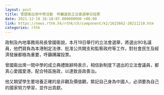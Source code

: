 ```yaml
---
layout: post
title: 曾國衞出席中學活動　呼籲選民立法會選舉日投票
date: 2021-12-10 16:18:07.000000000 +08:00
link: https://news.rthk.hk/rthk/ch/component/k2/1623662-20211210.htm
categories: rthk
---
```


政制及內地事務局局長曾國衞說，本月19日舉行的立法會選舉，將選出90名議員，他們肩負為本港制定法律、批准公共開支和監察政府等工作，對社會民生及經濟發展都極為重要，呼籲踴躍投票。

曾國衞出席一間中學的成立典禮致辭時表示，相信新制度下選出的立法會議員，都真心愛國愛港，配合特區施政，以達致良政善治。

他又期望學生要培養正確的是非觀及價值觀，緊記自己身為中國人，必須要為自己的國家努力學習，並作出貢獻。
